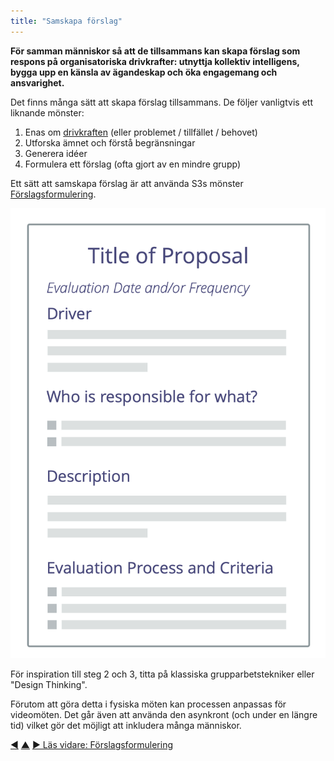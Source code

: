 ```yaml
---
title: "Samskapa förslag"
---
```



<strong>För samman människor så att de tillsammans kan skapa förslag som respons på organisatoriska drivkrafter: utnyttja kollektiv intelligens, bygga upp en känsla av ägandeskap och öka engagemang och ansvarighet.</strong>

Det finns många sätt att skapa förslag tillsammans. De följer vanligtvis ett liknande mönster:

1. Enas om <a href="#" class="tooltip" title="Organisatorisk drivkraft: En drivkraft är en persons eller grupps motiv till att agera på en specifik situation. En drivkraft anses vara en **organisatorisk drivkraft** om en respons på den skulle hjälpa organisationen att generera värde, minska spill och slöseri eller undvika oönskade konsekvenser.">drivkraften</a> (eller problemet / tillfället / behovet)
2. Utforska ämnet och förstå begränsningar
3. Generera idéer
4. Formulera ett förslag (ofta gjort av en mindre grupp)

Ett sätt att samskapa förslag är att använda S3s mönster [Förslagsformulering](proposal-forming.html).

![Mall för förslag](img/templates/proposal-template.png)

För inspiration till steg 2 och 3, titta på klassiska grupparbetstekniker eller "Design Thinking".

Förutom att göra detta i fysiska möten kan processen anpassas för videomöten. Det går även att använda den asynkront (och under en längre tid) vilket gör det möjligt att inkludera många människor.

<div class="bottom-nav">
<a href="involve-those-affected.html" title="Tillbaka till: Involvera de som påverkas">◀</a> <a href="co-creation-and-evolution.html" title="Upp: Samskapande och utveckling">▲</a> <a href="proposal-forming.html" title="Läs vidare: Förslagsformulering">▶ Läs vidare: Förslagsformulering</a>
</div>


<script type="text/javascript">
Mousetrap.bind('g n', function() {
    window.location.href = 'proposal-forming.html';
    return false;
});
</script>

